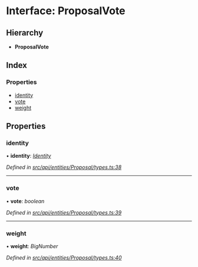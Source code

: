 # Interface: ProposalVote

## Hierarchy

* **ProposalVote**

## Index

### Properties

* [identity](api_entities_proposal.proposalvote.md#identity)
* [vote](api_entities_proposal.proposalvote.md#vote)
* [weight](api_entities_proposal.proposalvote.md#weight)

## Properties

###  identity

• **identity**: *[Identity](../classes/api_entities_identity.identity.md)*

*Defined in [src/api/entities/Proposal/types.ts:38](https://github.com/PolymathNetwork/polymesh-sdk/blob/73feada/src/api/entities/Proposal/types.ts#L38)*

___

###  vote

• **vote**: *boolean*

*Defined in [src/api/entities/Proposal/types.ts:39](https://github.com/PolymathNetwork/polymesh-sdk/blob/73feada/src/api/entities/Proposal/types.ts#L39)*

___

###  weight

• **weight**: *BigNumber*

*Defined in [src/api/entities/Proposal/types.ts:40](https://github.com/PolymathNetwork/polymesh-sdk/blob/73feada/src/api/entities/Proposal/types.ts#L40)*
